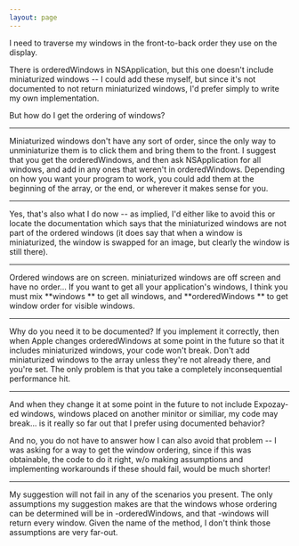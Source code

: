 ```yaml
---
layout: page
---
```


I need to traverse my windows in the front-to-back order they use on the display.

There is orderedWindows in NSApplication, but this one doesn't include miniaturized windows -- I could add these myself, but since it's not documented to not return miniaturized windows, I'd prefer simply to write my own implementation.

But how do I get the ordering of windows?

----

Miniaturized windows don't have any sort of order, since the only way to unminiaturize them is to click them and bring them to the front. I suggest that you get the orderedWindows, and then ask NSApplication for all windows, and add in any ones that weren't in orderedWindows. Depending on how you want your program to work, you could add them at the beginning of the array, or the end, or wherever it makes sense for you.

----

Yes, that's also what I do now -- as implied, I'd either like to avoid this or locate the documentation which says that the miniaturized windows are not part of the ordered windows (it does say that when a window is miniaturized, the window is swapped for an image, but clearly the window is still there).


----

Ordered windows are on screen. miniaturized windows are off screen and have no order...
If you want to get all your application's windows, I think you must mix  **windows ** to get all windows, and   **orderedWindows ** to get window order for visible windows.

----

Why do you need it to be documented? If you implement it correctly, then when Apple changes orderedWindows at some point in the future so that it includes miniaturized windows, your code won't break. Don't add miniaturized windows to the array unless they're not already there, and you're set. The only problem is that you take a completely inconsequential performance hit.

----

And when they change it at some point in the future to not include Expozay-ed windows, windows placed on another minitor or similiar, my code may break... is it really so far out that I prefer using documented behavior?

And no, you do not have to answer how I can also avoid that problem -- I was asking for a way to get the window ordering, since if this was obtainable, the code to do it right, w/o making assumptions and implementing workarounds if these should fail, would be much shorter!

----

My suggestion will not fail in any of the scenarios you present. The only assumptions my suggestion makes are that the windows whose ordering can be determined will be in -orderedWindows, and that -windows will return every window. Given the name of the method, I don't think those assumptions are very far-out.
